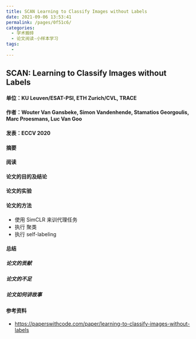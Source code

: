 ```yaml
---
title: SCAN Learning to Classify Images without Labels
date: 2021-09-06 13:53:41
permalink: /pages/0f51c6/
categories:
  - 学术搬砖
  - 论文阅读-小样本学习
tags:
  - 
---
```

## SCAN: Learning to Classify Images without Labels

#### 单位：KU Leuven/ESAT-PSI, ETH Zurich/CVL, TRACE

#### 作者：Wouter Van Gansbeke, Simon Vandenhende, Stamatios Georgoulis, Marc Proesmans, Luc Van Goo

#### 发表：ECCV 2020

#### 摘要



#### 阅读

#### 论文的目的及结论



#### 论文的实验



#### 论文的方法

- 使用 SimCLR 来训代理任务
- 执行 聚类
- 执行 self-labeling 

#### 总结

##### 论文的贡献



##### 论文的不足

##### 论文如何讲故事

#### 参考资料

- https://paperswithcode.com/paper/learning-to-classify-images-without-labels